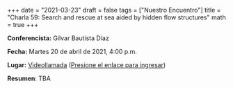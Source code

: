 +++
date      = "2021-03-23"
draft     = false
tags      = ["Nuestro Encuentro"]
title     = "Charla 59: Search and rescue at sea aided by hidden flow structures"
math      = true
+++

**Conferencista:** Gilvar Bautista Díaz

**Fecha:** Martes 20 de abril de 2021, 4:00 p.m.

**Lugar:** [Videollamada](https://meet.google.com/izy-pzig-pbf)  ([Presione el enlace para ingresar](https://meet.google.com/izy-pzig-pbf))

**Resumen**: TBA
